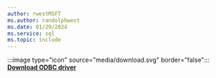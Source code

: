 ```yaml
---
author: rwestMSFT
ms.author: randolphwest
ms.date: 01/29/2024
ms.service: sql
ms.topic: include
---
```

:::image type="icon" source="media/download.svg" border="false"::: **[Download ODBC driver](../connect/odbc/download-odbc-driver-for-sql-server.md)**
